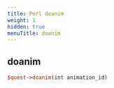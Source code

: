 ```yaml
---
title: Perl doanim
weight: 1
hidden: true
menuTitle: doanim
---
```

## doanim
```perl
$quest->doanim(int animation_id)
```